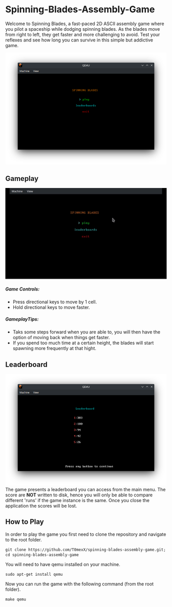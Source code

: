 # Spinning-Blades-Assembly-Game
Welcome to Spinning Blades, a fast-paced 2D ASCII assembly game where you pilot a spaceship while dodging spinning blades. As the blades move from right to left, they get faster and more challenging to avoid. Test your reflexes and see how long you can survive in this simple but addictive game.

![](./readme_images/menu.png)

## Gameplay
![](./readme_images/gameplay.gif)
##### Game Controls:
- Press directional keys to move by 1 cell.
- Hold directional keys to move faster.

##### GameplayTips:
- Taks some steps forward when you are able to, you will then have the option of moving back when things get faster.
- If you spend too much time at a certain height, the blades will start spawning more frequently at that hight.


## Leaderboard
![](./readme_images/leaderboard.png)
The game presents a leaderboard you can access from the main menu. The score are **NOT** written to disk, hence you will only be able to compare different 'runs' if the game instance is the same. Once you close the application the scores will be lost.

## How to Play
In order to play the game you first need to clone the repository and navigate to the root folder.
```
git clone https://github.com/T0mexX/spinning-blades-assembly-game.git; cd spinning-blades-assembly-game
```
You will need to have qemu installed on your machine.
```
sudo apt-get install qemu
```
Now you can run the game with the following command (from the root folder).
```
make qemu
```
